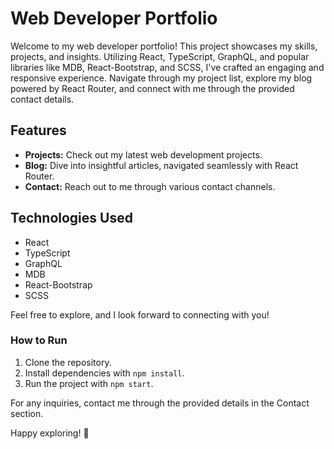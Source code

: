 # Web Developer Portfolio

Welcome to my web developer portfolio! This project showcases my skills, projects, and insights. Utilizing React, TypeScript, GraphQL, and popular libraries like MDB, React-Bootstrap, and SCSS, I've crafted an engaging and responsive experience. Navigate through my project list, explore my blog powered by React Router, and connect with me through the provided contact details.

## Features

- **Projects:** Check out my latest web development projects.
- **Blog:** Dive into insightful articles, navigated seamlessly with React Router.
- **Contact:** Reach out to me through various contact channels.

## Technologies Used

- React
- TypeScript
- GraphQL
- MDB
- React-Bootstrap
- SCSS

Feel free to explore, and I look forward to connecting with you!

### How to Run

1. Clone the repository.
2. Install dependencies with `npm install`.
3. Run the project with `npm start`.

For any inquiries, contact me through the provided details in the Contact section.

Happy exploring! 🚀
